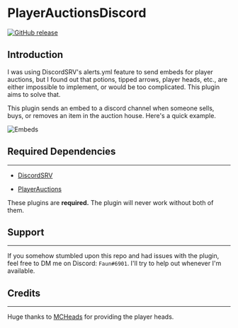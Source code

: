 # PlayerAuctionsDiscord

[![GitHub release](https://badgen.net/github/release/Faun471/PlayerAuctionsDiscord)](https://github.com/Faun471/PlayerAuctionsDiscord/releases)

## Introduction

I was using DiscordSRV's alerts.yml feature to send embeds for player auctions, but I found out that potions, tipped arrows, player heads, etc., are either impossible to implement, or would be too complicated. 
This plugin aims to solve that.

This plugin sends an embed to a discord channel when someone sells, buys, or removes an item in the auction house. Here's a quick example.

![](https://i.imgur.com/Nz6WLTh.png "Embeds")

## Required Dependencies

---

- [DiscordSRV](https://www.spigotmc.org/resources/discordsrv.18494/)

- [PlayerAuctions](https://www.spigotmc.org/resources/%E2%AD%90-player-auctions%E2%AD%90-%E2%9E%A2-let-your-players-sell-items-1-7-1-17-1.83073/)

These plugins are **required.** The plugin will never work without both of them.
## Support

---

If you somehow stumbled upon this repo and had issues with the plugin, feel free to DM me on Discord: `Faun#6901`. I'll try to help out whenever I'm available.

## Credits

---

Huge thanks to [MCHeads](https://mc-heads.net) for providing the player heads.

